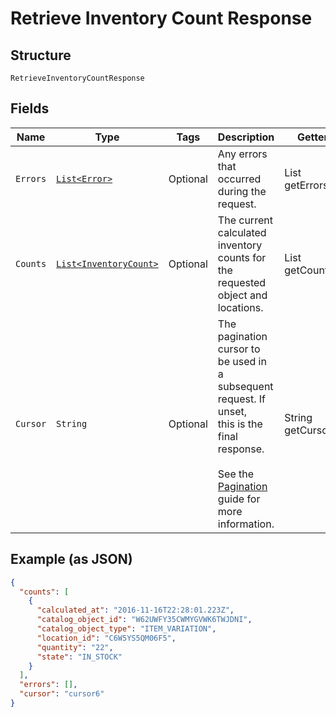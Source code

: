 
# Retrieve Inventory Count Response

## Structure

`RetrieveInventoryCountResponse`

## Fields

| Name | Type | Tags | Description | Getter |
|  --- | --- | --- | --- | --- |
| `Errors` | [`List<Error>`](../../doc/models/error.md) | Optional | Any errors that occurred during the request. | List<Error> getErrors() |
| `Counts` | [`List<InventoryCount>`](../../doc/models/inventory-count.md) | Optional | The current calculated inventory counts for the requested object and<br>locations. | List<InventoryCount> getCounts() |
| `Cursor` | `String` | Optional | The pagination cursor to be used in a subsequent request. If unset,<br>this is the final response.<br><br>See the [Pagination](https://developer.squareup.com/docs/working-with-apis/pagination) guide for more information. | String getCursor() |

## Example (as JSON)

```json
{
  "counts": [
    {
      "calculated_at": "2016-11-16T22:28:01.223Z",
      "catalog_object_id": "W62UWFY35CWMYGVWK6TWJDNI",
      "catalog_object_type": "ITEM_VARIATION",
      "location_id": "C6W5YS5QM06F5",
      "quantity": "22",
      "state": "IN_STOCK"
    }
  ],
  "errors": [],
  "cursor": "cursor6"
}
```

